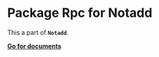 # Package Rpc for Notadd

This a part of **```Notadd```**.

[**Go for documents**](https://docs.notadd.com/#/)
